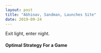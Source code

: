 ```yaml
---
layout: post
title: "Abhinav, Sandman, Launches Site"
date: 2019-09-24
---
```


Exit light, enter night.

#### Optimal Strategy For a Game

